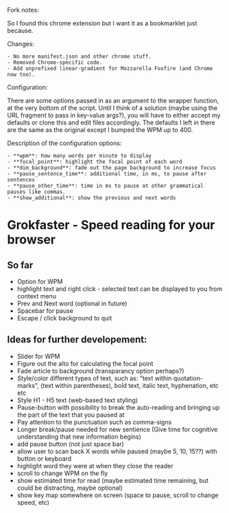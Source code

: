 Fork notes:

So I found this chrome extension but I want it as a bookmarklet just because.

Changes:

    - No more manifest.json and other chrome stuff.
    - Removed Chrome-specific code.
    - Add unprefixed linear-gradient for Mozzarella Foxfire (and Chrome now too).

Configuration:

There are some options passed in as an argument to the wrapper function, at the very bottom of the script.
Until I think of a solution (maybe using the URL fragment to pass in key-value args?), you will have to either
accept my defaults or clone this and edit files accordingly. The defaults I left in there are the same as
the original except I bumped the WPM up to 400.

Description of the configuration options:

    - **wpm**: how many words per minute to display
    - **focal_point**: highlight the focal point of each word
    - **dim_background**: fade out the page background to increase focus
    - **pause_sentence_time**: additional time, in ms, to pause after sentences
    - **pause_other_time**: time in ms to pause at other grammatical pauses like commas.
    - **show_additional**: show the previous and next words



Grokfaster - Speed reading for your browser
=========

So far
----------

+ Option for WPM
+ highlight text and right click - selected text can be displayed to you from context menu
+ Prev and Next word (optional in future)
+ Spacebar for pause
+ Escape / click background to quit



Ideas for further developement:
-------------
+ Slider for WPM
+ Figure out the alto for calculating the focal point
+ Fade article to background (transparancy option perhaps?)
+ Style/color different types of text, such as: "text within quotation-marks", (text within parentheses), bold text, italic text, hyphenation, etc etc
+ Style H1 - H5 text (web-based text styling)
+ Pause-button with possibility to break the auto-reading and bringing up the part of the text that you paused at
+ Pay attention to the punctuation such as comma-signs
+ Longer break/pause needed for new sentience (Give time for cognitive understanding that new information begins)
+ add pause button (not just space bar)
+ allow user to scan back X words while paused (maybe 5, 10, 15??) with button or keyboard
+ highlight word they were at when they close the reader
+ scroll to change WPM on the fly
+ show estimated time for read (maybe estimated time remaining, but could be distracting, maybe optional)
+ show key map somewhere on screen (space to pause, scroll to change speed, etc)
